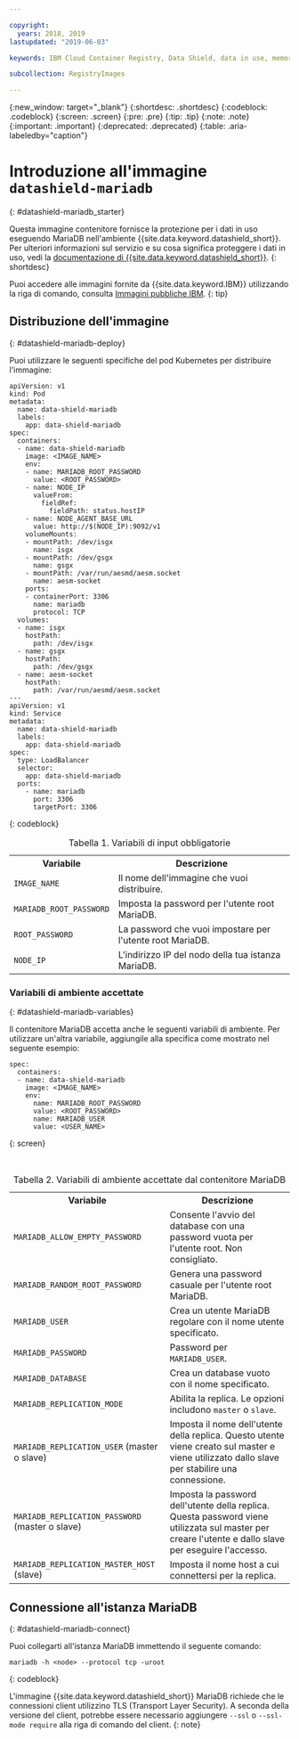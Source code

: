 ```yaml
---

copyright:
  years: 2018, 2019
lastupdated: "2019-06-03"

keywords: IBM Cloud Container Registry, Data Shield, data in use, memory encryption, Intel SGX, Fortanix, mysql image, mariaDB, container image, public image

subcollection: RegistryImages

---
```


{:new_window: target="_blank"}
{:shortdesc: .shortdesc}
{:codeblock: .codeblock}
{:screen: .screen}
{:pre: .pre}
{:tip: .tip}
{:note: .note}
{:important: .important}
{:deprecated: .deprecated}
{:table: .aria-labeledby="caption"}

# Introduzione all'immagine `datashield-mariadb`
{: #datashield-mariadb_starter}

Questa immagine contenitore fornisce la protezione per i dati in uso eseguendo MariaDB nell'ambiente {{site.data.keyword.datashield_short}}. Per ulteriori informazioni sul servizio e su cosa significa proteggere i dati in uso, vedi la [documentazione di {{site.data.keyword.datashield_short}}](/docs/services/data-shield?topic=data-shield-about#about).
{: shortdesc}

Puoi accedere alle immagini fornite da {{site.data.keyword.IBM}} utilizzando la riga di comando, consulta [Immagini pubbliche IBM](/docs/services/Registry?topic=registry-public_images#public_images).
{: tip}

## Distribuzione dell'immagine
{: #datashield-mariadb-deploy}

Puoi utilizzare le seguenti specifiche del pod Kubernetes per distribuire l'immagine:

```
apiVersion: v1
kind: Pod
metadata:
  name: data-shield-mariadb
  labels:
    app: data-shield-mariadb
spec:
  containers:
  - name: data-shield-mariadb
    image: <IMAGE_NAME>
    env:
    - name: MARIADB_ROOT_PASSWORD
      value: <ROOT_PASSWORD>
    - name: NODE_IP
      valueFrom:
        fieldRef:
          fieldPath: status.hostIP
    - name: NODE_AGENT_BASE_URL
      value: http://$(NODE_IP):9092/v1
    volumeMounts:
    - mountPath: /dev/isgx
      name: isgx
    - mountPath: /dev/gsgx
      name: gsgx
    - mountPath: /var/run/aesmd/aesm.socket
      name: aesm-socket
    ports:
    - containerPort: 3306
      name: mariadb
      protocol: TCP
  volumes:
  - name: isgx
    hostPath:
      path: /dev/isgx
  - name: gsgx
    hostPath:
      path: /dev/gsgx
  - name: aesm-socket
    hostPath:
      path: /var/run/aesmd/aesm.socket
---
apiVersion: v1
kind: Service
metadata:
  name: data-shield-mariadb
  labels:
    app: data-shield-mariadb
spec:
  type: LoadBalancer
  selector:
    app: data-shield-mariadb
  ports:
    - name: mariadb
      port: 3306
      targetPort: 3306
```
{: codeblock}
  
<table>
<caption>Tabella 1. Variabili di input obbligatorie</caption>
  <tr>
    <th>Variabile</th>
    <th>Descrizione</th>
  </tr>
  <tr>
    <td><code>IMAGE_NAME</code></td>
    <td>Il nome dell'immagine che vuoi distribuire.</td>
  </tr>
    <tr>
    <td><code>MARIADB_ROOT_PASSWORD</code></td>
    <td>Imposta la password per l'utente root MariaDB.</td>
  </tr>
  <tr>
    <td><code>ROOT_PASSWORD</code></td>
    <td>La password che vuoi impostare per l'utente root MariaDB.</td>
  </tr>
  <tr>
    <td><code>NODE_IP</code></td>
    <td>L'indirizzo IP del nodo della tua istanza MariaDB.</td>
  </tr>
</table>

### Variabili di ambiente accettate
{: #datashield-mariadb-variables}

Il contenitore MariaDB accetta anche le seguenti variabili di ambiente. Per utilizzare un'altra variabile, aggiungile alla specifica come mostrato nel seguente esempio:

```
spec:
  containers:
  - name: data-shield-mariadb
    image: <IMAGE_NAME>
    env:
      name: MARIADB_ROOT_PASSWORD
      value: <ROOT_PASSWORD>
      name: MARIADB_USER
      value: <USER_NAME>
```
{: screen}

<table>
<caption>Tabella 2. Variabili di ambiente accettate dal contenitore MariaDB</caption>
  <tr>
    <th>Variabile</th>
    <th>Descrizione</th>
  </tr>
  <tr>
    <td><code>MARIADB_ALLOW_EMPTY_PASSWORD</code></td>
    <td>Consente l'avvio del database con una password vuota per l'utente root. Non consigliato.</td>
  </tr>
  <tr>
    <td><code>MARIADB_RANDOM_ROOT_PASSWORD</code></td>
    <td>Genera una password casuale per l'utente root MariaDB.</td>
  </tr>
  <tr>
    <td><code>MARIADB_USER</code></td>
    <td>Crea un utente MariaDB regolare con il nome utente specificato.</td>
  </tr>
  <tr>
    <td><code>MARIADB_PASSWORD</code></td>
    <td>Password per <code>MARIADB_USER</code>.</td>
  </tr>
  <tr>
    <td><code>MARIADB_DATABASE</code></td>
    <td>Crea un database vuoto con il nome specificato.</td>
  </tr>
  <tr>
    <td><code>MARIADB_REPLICATION_MODE</code></td>
    <td>Abilita la replica. Le opzioni includono <code>master</code> o <code>slave</code>.</td>
  </tr>
  <tr>
    <td><code>MARIADB_REPLICATION_USER</code> (master o slave)</td>
    <td>Imposta il nome dell'utente della replica. Questo utente viene creato sul master e viene utilizzato dallo slave per stabilire una connessione.</td>
  </tr>
  <tr>
    <td><code>MARIADB_REPLICATION_PASSWORD</code> (master o slave)</td>
    <td>Imposta la password dell'utente della replica. Questa password viene utilizzata sul master per creare l'utente e dallo slave per eseguire l'accesso.</td>
  </tr>
  <tr>
    <td><code>MARIADB_REPLICATION_MASTER_HOST</code> (slave)</td>
    <td>Imposta il nome host a cui connettersi per la replica.</td>
  </tr>
</table>

## Connessione all'istanza MariaDB
{: #datashield-mariadb-connect}

Puoi collegarti all'istanza MariaDB immettendo il seguente comando:

```
mariadb -h <node> --protocol tcp -uroot
```
{: codeblock}

L'immagine {{site.data.keyword.datashield_short}} MariaDB richiede che le connessioni client utilizzino TLS (Transport Layer Security). A seconda della versione del client, potrebbe essere necessario aggiungere `--ssl` o `--ssl-mode require` alla riga di comando del client.
{: note}
